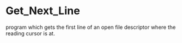 # Get_Next_Line
program which gets the first line of an open file descriptor where the reading cursor is at.
